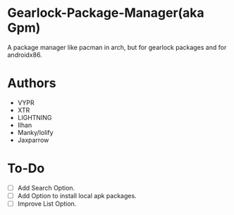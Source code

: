# Gearlock-Package-Manager(aka Gpm)
A package manager like pacman in arch, but for gearlock packages and for androidx86.
# Authors
-  VYPR
-  XTR
-  LIGHTNING
-  Ilhan
-  Manky/lolify
-  Jaxparrow

# To-Do
- [ ] Add Search Option.
- [ ] Add Option to install local apk packages.
- [ ] Improve List Option.
